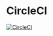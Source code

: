 # CircleCI
[![CircleCI](https://app.circleci.com/pipelines/github/nicolaspineros/Lab6PinerosTorres.svg?style=shield)](https://app.circleci.com/pipelines/github/nicolaspineros/Lab6PinerosTorres)
